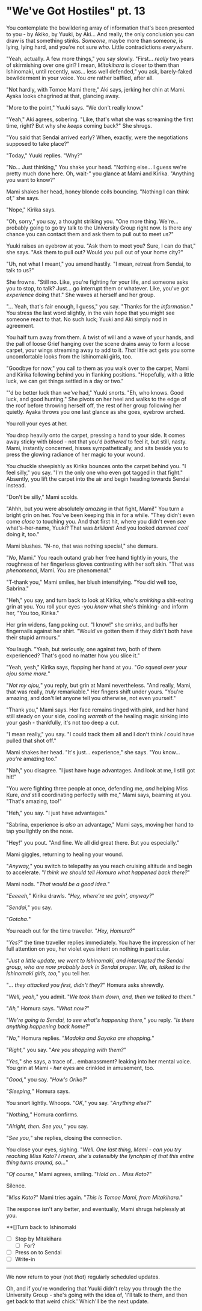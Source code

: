 # "We've Got Hostiles" pt. 13

You contemplate the bewildering array of information that's been presented to you - by Akiko, by Yuuki, by Aki... And really, the only conclusion you can draw is that something stinks. *Someone*, maybe more than some*one*, is lying, lying hard, and you're not sure *who*. Little contradictions *everywhere*.

"Yeah, actually. A few more things," you say slowly. "First... *really* two years of skirmishing over one girl? I mean, *Mitakihara* is closer to them than Ishinomaki, until recently, was... less well defended," you ask, barely-faked bewilderment in your voice. You *are* rather baffled, after all.

"Not hardly, with Tomoe Mami there," Aki says, jerking her chin at Mami. Ayaka looks chagrined at that, glancing away.

"More to the point," Yuuki says. "We don't really know."

"Yeah," Aki agrees, sobering. "Like, that's what she was screaming the first time, right? But why she *keeps* coming back?" She shrugs.

"You said that Sendai arrived early? When, exactly, were the negotiations supposed to take place?"

"Today," Yuuki replies. "Why?"

"No... Just thinking," You shake your head. "Nothing else... I guess we're pretty much done here. Oh, wait-" you glance at Mami and Kirika. "Anything you want to know?"

Mami shakes her head, honey blonde coils bouncing. "Nothing I can think of," she says.

"Nope," Kirika says.

"Oh, sorry," you say, a thought striking you. "One more thing. We're... probably going to go try talk to the University Group right now. Is there any chance you can contact them and ask them to pull out to meet us?"

Yuuki raises an eyebrow at you. "Ask them to meet you? Sure, I can do that," she says. "Ask them to pull out? Would *you* pull out of your home city?"

"Uh, not what I meant," you amend hastily. "I mean, retreat from Sendai, to talk to us?"

She frowns. "Still no. Like, you're fighting for your life, and someone asks you to stop, to talk? Just... go interrupt them or whatever. Like, you've got *experience* doing that." She waves at herself and her group.

"... Yeah, that's fair enough, I guess," you say. "Thanks for the *information*." You stress the last word slightly, in the vain hope that you might see someone react to that. No such luck; Yuuki and Aki simply nod in agreement.

You half turn away from them. A twist of will and a wave of your hands, and the pall of loose Grief hanging over the scene drains away to form a loose carpet, your wings streaming away to add to it. *That* little act gets you some uncomfortable looks from the Ishinomaki girls, too.

"Goodbye for now," you call to them as you walk over to the carpet, Mami and Kirika following behind you in flanking positions. "Hopefully, with a little luck, we can get things settled in a day or two."

"'d be better luck than *we've* had," Yuuki snorts. "Eh, who knows. Good luck, and good hunting." She pivots on her heel and walks to the edge of the roof before throwing herself off, the rest of her group following her quietly. Ayaka throws you one last glance as she goes, eyebrow arched.

You roll your eyes at her.

You drop heavily onto the carpet, pressing a hand to your side. It comes away sticky with blood - not that you'd *bothered* to feel it, but still, nasty. Mami, instantly concerned, hisses sympathetically, and sits beside you to press the glowing radiance of her magic to your wound.

You chuckle sheepishly as Kirika bounces onto the carpet behind you. "I feel silly," you say. "I'm the only one who even got tagged in that fight." Absently, you lift the carpet into the air and begin heading towards Sendai instead.

"Don't be silly," Mami scolds.

"Ahhh, but *you* were absolutely *amazing* in that fight, Mami!" You turn a bright grin on her. You've been keeping this in for a while. "They didn't even come *close* to touching you. And that first hit, where you didn't even *see* what's-her-name, Yuuki? That was *brilliant!* And you looked *damned cool* doing it, too."

Mami blushes. "N-no, that was nothing special," she demurs.

"*No*, Mami." You reach outand grab her free hand tightly in yours, the roughness of her fingerless gloves contrasting with her soft skin. "That was *phenomenal*, Mami. *You* are phenomenal."

"T-thank you," Mami smiles, her blush intensifying. "You did well too, Sabrina."

"Heh," you say, and turn back to look at Kirika, who's *smirking* a shit-eating grin at you. You roll your eyes -you *know* what she's thinking- and inform her, "You too, Kirika."

Her grin widens, fang poking out. "I know!" she smirks, and buffs her fingernails against her shirt. "Would've gotten them if they didn't both have their stupid armours."

You laugh. "Yeah, but seriously, one against two, both of them experienced? That's good no matter how you slice it."

"Yeah, yesh," Kirika says, flapping her hand at you. "*Go squeal over your ojou some more.*"

"*Not *my* ojou,*" you reply, but grin at Mami nevertheless. "And really, Mami, that was really, *truly* remarkable." Her fingers shift under yours. "You're amazing, and don't let anyone tell you otherwise, not even yourself."

"Thank you," Mami says. Her face remains tinged with pink, and her hand still steady on your side, cooling *warmth* of the healing magic sinking into your gash - thankfully, it's not too deep a cut.

"I mean really," you say. "I could track them all and I don't think *I* could have pulled that shot off."

Mami shakes her head. "It's just... experience," she says. "You know\... *you're* amazing too."

"Nah," you disagree. "I just have huge advantages. And look at me, I still got hit!"

"You were fighting three people at once, defending me, *and* helping Miss Kure, *and* still coordinating perfectly with me," Mami says, beaming at you. "That's amazing, too!"

"Heh," you say. "I just have advantages."

"Sabrina, experience is *also* an advantage," Mami says, moving her hand to tap you lightly on the nose.

"Hey!" you pout. "And fine. We all did great there. But you especially."

Mami giggles, returning to healing your wound.

"*Anyway,*" you switch to telepathy as you reach cruising altitude and begin to accelerate. "*I think we should tell Homura what happened back there?*"

Mami nods. "*That would be a good idea.*"

"*Eeeeeh,*" Kirika drawls. "*Hey, where're we goin', anyway?*"

"*Sendai,*" you say.

"*Gotcha.*"

You reach out for the time traveller. "*Hey, Homura?*"

"*Yes?*" the time traveller replies immediately. You have the impression of her full attention on you, her violet eyes intent on nothing in particular.

"*Just a little update, we went to Ishinomaki, and intercepted the Sendai group, who are now probably back in Sendai proper. We, ah, talked to the Ishinomaki girls, too,*" you tell her.

"*... they attacked you first, didn't they?*" Homura asks shrewdly.

"*Well, yeah,*" you admit. "*We took them down, and, *then* we talked to them.*"

"*Ah,*" Homura says. "*What now?*"

"*We're going to Sendai, to see what's happening there,*" you reply. "*Is there anything happening back home?*"

"*No,*" Homura replies. "*Madoka and Sayaka are shopping.*"

"*Right,*" you say. "*Are you shopping *with* them?*"

"*Yes,*" she says, a trace of... embarassment? leaking into her mental voice. You grin at Mami - *her* eyes are crinkled in amusement, too.

"*Good,*" you say. "*How's Oriko?*"

"*Sleeping,*" Homura says.

You snort lightly. Whoops. "*OK,*" you say. "*Anything else?*"

"*Nothing,*" Homura confirms.

"*Alright, then. See you,*" you say.

"*See you,*" she replies, closing the connection.

You close your eyes, sighing. "*Well. One last thing, Mami - can you try reaching Miss Kato? I mean, she's ostensibly the lynchpin of that this entire thing turns around, so...*"

"*Of course,*" Mami agrees, smiling. "*Hold on... Miss Kato?*"

Silence.

"*Miss Kato?*" Mami tries again. "*This is Tomoe Mami, from Mitakihara.*"

The response isn't any better, and eventually, Mami shrugs helplessly at you.

**\[]Turn back to Ishinomaki
- [ ] Stop by Mitakihara
  - [ ] For?
- [ ] Press on to Sendai
- [ ] Write-in

---

We now return to your (not *that*) regularly scheduled updates.

Oh, and if you're wondering that Yuuki didn't relay you through the the University Group - she's going with the idea of, 'I'll talk to them, and then get back to that weird chick.' Which'll be the next update.
